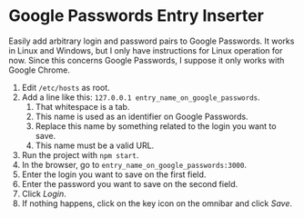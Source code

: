 # Google Passwords Entry Inserter

Easily add arbitrary login and password pairs to Google Passwords. It works in Linux and Windows, but I only have instructions for Linux operation for now. Since this concerns Google Passwords, I suppose it only works with Google Chrome.

1. Edit `/etc/hosts` as root.
2. Add a line like this: `127.0.0.1	entry_name_on_google_passwords`.
   1. That whitespace is a tab.
   2. This name is used as an identifier on Google Passwords.
   4. Replace this name by something related to the login you want to save.
   3. This name must be a valid URL.
3. Run the project with `npm start`.
4. In the browser, go to `entry_name_on_google_passwords:3000`.
5. Enter the login you want to save on the first field.
6. Enter the password you want to save on the second field.
7. Click *Login*.
8. If nothing happens, click on the key icon on the omnibar and click *Save*.
